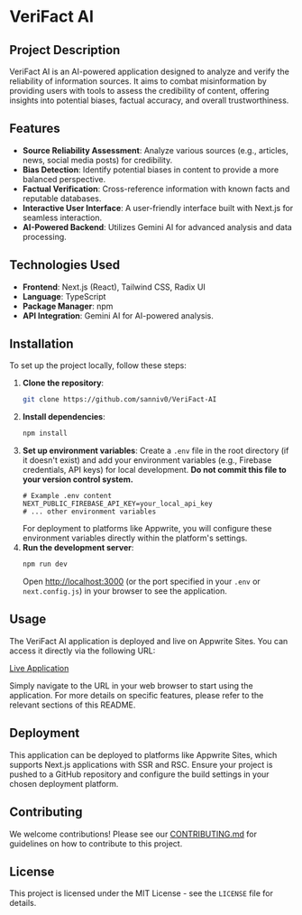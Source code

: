 # VeriFact AI

## Project Description

VeriFact AI is an AI-powered application designed to analyze and verify the reliability of information sources. It aims to combat misinformation by providing users with tools to assess the credibility of content, offering insights into potential biases, factual accuracy, and overall trustworthiness.

## Features

- **Source Reliability Assessment**: Analyze various sources (e.g., articles, news, social media posts) for credibility.
- **Bias Detection**: Identify potential biases in content to provide a more balanced perspective.
- **Factual Verification**: Cross-reference information with known facts and reputable databases.
- **Interactive User Interface**: A user-friendly interface built with Next.js for seamless interaction.
- **AI-Powered Backend**: Utilizes Gemini AI for advanced analysis and data processing.

## Technologies Used

- **Frontend**: Next.js (React), Tailwind CSS, Radix UI
- **Language**: TypeScript
- **Package Manager**: npm
- **API Integration**: Gemini AI for AI-powered analysis.
## Installation

To set up the project locally, follow these steps:

1.  **Clone the repository**:
    ```bash
    git clone https://github.com/sanniv0/VeriFact-AI
    ```
2.  **Install dependencies**:
    ```bash
    npm install
    ```
3.  **Set up environment variables**:
    Create a `.env` file in the root directory (if it doesn't exist) and add your environment variables (e.g., Firebase credentials, API keys) for local development. **Do not commit this file to your version control system.**
    ```
    # Example .env content
    NEXT_PUBLIC_FIREBASE_API_KEY=your_local_api_key
    # ... other environment variables
    ```
    For deployment to platforms like Appwrite, you will configure these environment variables directly within the platform's settings.
4.  **Run the development server**:
    ```bash
    npm run dev
    ```
    Open [http://localhost:3000](http://localhost:3000) (or the port specified in your `.env` or `next.config.js`) in your browser to see the application.

## Usage

The VeriFact AI application is deployed and live on Appwrite Sites. You can access it directly via the following URL:

[Live Application](https://verifact-ai.appwrite.network)



Simply navigate to the URL in your web browser to start using the application. For more details on specific features, please refer to the relevant sections of this README.

## Deployment

This application can be deployed to platforms like Appwrite Sites, which supports Next.js applications with SSR and RSC. Ensure your project is pushed to a GitHub repository and configure the build settings in your chosen deployment platform.

## Contributing

We welcome contributions! Please see our [CONTRIBUTING.md](CONTRIBUTING.md) for guidelines on how to contribute to this project.

## License

This project is licensed under the MIT License - see the `LICENSE` file for details.